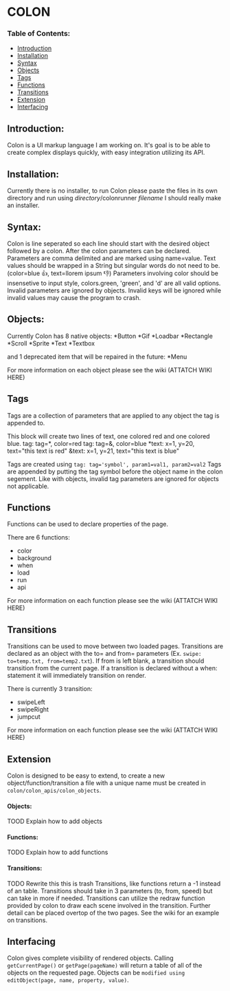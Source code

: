 # COLON

### Table of Contents:
* [Introduction](https://github.com/Trevor-Johannessen/markup#Introduction)
* [Installation](https://github.com/Trevor-Johannessen/markup#Installation)
* [Syntax](https://github.com/Trevor-Johannessen/markup#Syntax)
* [Objects](https://github.com/Trevor-Johannessen/markup#Objects)
* [Tags](https://github.com/Trevor-Johannessen/markup#Tags)
* [Functions](https://github.com/Trevor-Johannessen/markup#Functions)
* [Transitions](https://github.com/Trevor-Johannessen/markup#Transitions)
* [Extension](https://github.com/Trevor-Johannessen/markup#Extension)
* [Interfacing](https://github.com/Trevor-Johannessen/markup#Interfacing)


## Introduction:

Colon is a UI markup language I am working on. It's goal is to be able to create complex displays quickly, with easy integration utilizing its API.


## Installation:

Currently there is no installer, to run Colon please paste the files in its own directory and run using *directory*/colonrunner *filename*
I should really make an installer.


## Syntax:

Colon is line seperated so each line should start with the desired object followed by a colon. After the colon parameters can be declared. Parameters are comma delimited and are marked using name=value. Text values should be wrapped in a String but singular words do not need to be. (color=blue 👍, text=llorem ipsum 👎) Parameters involving color should be insensetive to input style, colors.green, 'green', and 'd' are all valid options. Invalid parameters are ignored by objects. Invalid keys will be ignored while invalid values may cause the program to crash.


## Objects:

Currently Colon has 8 native objects:
 *Button
 *Gif
 *Loadbar
 *Rectangle
 *Scroll
 *Sprite
 *Text
 *Textbox

and 1 deprecated item that will be repaired in the future:
 *Menu

For more information on each object please see the wiki (ATTATCH WIKI HERE)


## Tags

Tags are a collection of parameters that are applied to any object the tag is appended to. 

This block will create two lines of text, one colored red and one colored blue.
	tag: tag=*, color=red
	tag: tag=&, color=blue
	*text: x=1, y=20, text="this text is red"
	&text: x=1, y=21, text="this text is blue"

Tags are created using `tag: tag='symbol', param1=val1, param2=val2`
Tags are appended by putting the tag symbol before the object name in the colon segement. 
Like with objects, invalid tag parameters are ignored for objects not applicable. 


## Functions

Functions can be used to declare properties of the page. 

There are 6 functions: 
 * color 
 * background 
 * when 
 * load
 * run
 * api

For more information on each function please see the wiki (ATTATCH WIKI HERE)

## Transitions
Transitions can be used to move between two loaded pages. Transitions are declared as an object with the to= and from= parameters (Ex. `swipe: to=temp.txt, from=temp2.txt`). If from is left blank, a transition should transition from the current page. If a transition is declared without a when: statement it will immediately transition on render.

There is currently 3 transition:
 * swipeLeft
 * swipeRight
 * jumpcut

For more information on each function please see the wiki (ATTATCH WIKI HERE)


## Extension

Colon is designed to be easy to extend, to create a new object/function/transition a file with a unique name must be created in `colon/colon_apis/colon_objects`. 

#### Objects:
TOOD Explain how to add objects

#### Functions:
TODO Explain how to add functions

#### Transitions:
TODO Rewrite this this is trash
Transitions, like functions return a -1 instead of an table. Transitions should take in 3 parameters (to, from, speed) but can take in more if needed. Transitions can utilize the redraw function provided by colon to draw each scene involved in the transition. Further detail can be placed overtop of the two pages. See the wiki for an example on transitions.


## Interfacing
Colon gives complete visibility of rendered objects. Calling `getCurrentPage()` or `getPage(pageName)` will return a table of all of the objects on the requested page. Objects can be `modified using editObject(page, name, property, value)`.
